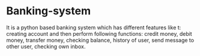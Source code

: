 # Banking-system
It is a python based banking system which has different features like t\:
creating account and then perform following functions:
credit money,
debit money,
transfer money,
checking balance,
history of user,
send message to other user,
checking own inbox.
